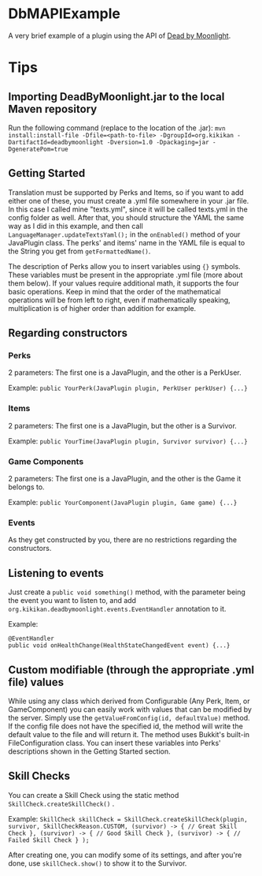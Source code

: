 # DbMAPIExample
A very brief example of a plugin using the API of [Dead by Moonlight](https://www.spigotmc.org/resources/dead-by-moonlight.83310/).
# Tips
## Importing DeadByMoonlight.jar to the local Maven repository
Run the following command (replace <path-to-file> to the location of the .jar):
`mvn install:install-file -Dfile=<path-to-file> -DgroupId=org.kikikan -DartifactId=deadbymoonlight -Dversion=1.0 -Dpackaging=jar -DgeneratePom=true`
## Getting Started
Translation must be supported by Perks and Items, so if you want to add either one of these, you must create a .yml file somewhere in your .jar file.
In this case I called mine "texts.yml", since it will be called texts.yml in the config folder as well. After that, you should structure the YAML the same way as I did in this example, and then call `LanguageManager.updateTextsYaml();` in the `onEnabled()` method of your JavaPlugin class.
The perks' and items' name in the YAML file is equal to the String you get from `getFormattedName()`.

The description of Perks allow you to insert variables using `{}` symbols. These variables must be present in the appropriate .yml file (more about them below). If your values require additional math, it supports the four basic operations. Keep in mind that the order of the mathematical operations will be from left to right, even if mathematically speaking, multiplication is of higher order than addition for example.
## Regarding constructors
### Perks
2 parameters: The first one is a JavaPlugin, and the other is a PerkUser.

Example: `public YourPerk(JavaPlugin plugin, PerkUser perkUser) {...}`
### Items
2 parameters: The first one is a JavaPlugin, but the other is a Survivor.

Example: `public YourTime(JavaPlugin plugin, Survivor survivor) {...}`
### Game Components
2 parameters: The first one is a JavaPlugin, and the other is the Game it belongs to.

Example: `public YourComponent(JavaPlugin plugin, Game game) {...}`
### Events
As they get constructed by you, there are no restrictions regarding the constructors.
## Listening to events
Just create a `public void something()` method, with the parameter being the event you want to listen to, and add `org.kikikan.deadbymoonlight.events.EventHandler` annotation to it.

Example:
  
`@EventHandler`  
`public void onHealthChange(HealthStateChangedEvent event) {...}`
## Custom modifiable (through the appropriate .yml file) values
While using any class which derived from Configurable (Any Perk, Item, or GameComponent) you can easily work with values that can be modified by the server.
Simply use the `getValueFromConfig(id, defaultValue)` method. If the config file does not have the specified id, the method will write the default value to the file and will return it. The method uses Bukkit's built-in FileConfiguration class.
You can insert these variables into Perks' descriptions shown in the Getting Started section.
## Skill Checks
You can create a Skill Check using the static method `SkillCheck.createSkillCheck()` .

Example: `SkillCheck skillCheck = SkillCheck.createSkillCheck(plugin, survivor, SkillCheckReason.CUSTOM,
(survivor) -> { // Great Skill Check },
(survivor) -> { // Good Skill Check },
(survivor) -> { // Failed Skill Check }
);`

After creating one, you can modify some of its settings, and after you're done, use `skillCheck.show()` to show it to the Survivor.
